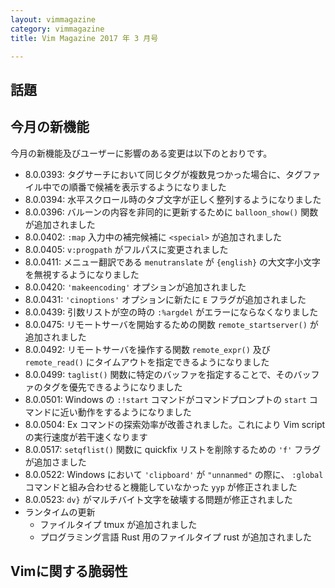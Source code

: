 ```yaml
---
layout: vimmagazine
category: vimmagazine
title: Vim Magazine 2017 年 3 月号

---
```


## 話題

## 今月の新機能

今月の新機能及びユーザーに影響のある変更は以下のとおりです。

*   8.0.0393: タグサーチにおいて同じタグが複数見つかった場合に、タグファイル中での順番で候補を表示するようになりました
*   8.0.0394: 水平スクロール時のタブ文字が正しく整列するようになりました
*   8.0.0396: バルーンの内容を非同的に更新するために `balloon_show()` 関数が追加されました
*   8.0.0402: `:map` 入力中の補完候補に `<special>` が追加されました
*   8.0.0405: `v:progpath` がフルパスに変更されました
*   8.0.0411: メニュー翻訳である `menutranslate` が `{english}` の大文字小文字を無視するようになりました
*   8.0.0420: `'makeencoding'` オプションが追加されました
*   8.0.0431: `'cinoptions'` オプションに新たに `E` フラグが追加されました
*   8.0.0439: 引数リストが空の時の `:%argdel` がエラーにならなくなりました
*   8.0.0475: リモートサーバを開始するための関数 `remote_startserver()` が追加されました
*   8.0.0492: リモートサーバを操作する関数 `remote_expr()` 及び `remote_read()` にタイムアウトを指定できるようになりました
*   8.0.0499: `taglist()` 関数に特定のバッファを指定することで、そのバッファのタグを優先できるようになりました
*   8.0.0501: Windows の `:!start` コマンドがコマンドプロンプトの `start` コマンドに近い動作をするようになりました
*   8.0.0504: Ex コマンドの探索効率が改善されました。これにより Vim script の実行速度が若干速くなります
*   8.0.0517: `setqflist()` 関数に quickfix リストを削除するための `'f'` フラグが追加さました
*   8.0.0522: Windows において `'clipboard'` が `"unnanmed"` の際に、 `:global` コマンドと組み合わせると機能していなかった `yyp` が修正されました
*   8.0.0523: `dv}` がマルチバイト文字を破壊する問題が修正されました
*   ランタイムの更新
    *   ファイルタイプ tmux が追加されました
    *   プログラミング言語 Rust 用のファイルタイプ rust が追加されました

## Vimに関する脆弱性
